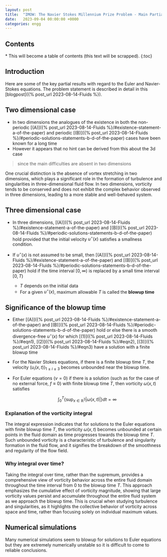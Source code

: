 ```yaml
---
layout: post
title:  "IMOW: The Navier Stokes Millennium Prize Problem - Main Partial Results"
date:   2023-09-04 00:00:00 +0000
categories: engg
---
```


<h2> Contents </h2>
* This will become a table of contents (this text will be scrapped).
{:toc}

## Introduction

Here are some of the key partial results with regard to the Euler and Navier-Stokes equations. The problem statement is described in detail in this [blogpost]({% post_url 2023-08-14-Fluids %}).

## Two dimensional case

- In two dimensions the analogues of the existence in both the non-periodic [(A)]({% post_url 2023-08-14-Fluids %}/#existence-statement-a-of-the-paper) and periodic [(B)]({% post_url 2023-08-14-Fluids %}/#periodic-solutions-statements-b-d-of-the-paper) cases have been known for a long time
- However it appears that no hint can be derived from this about the 3d case 

> since the main difficulties are absent in two dimensions

<span class='chatgpt'>One crucial distinction is the absence of vortex stretching in two dimensions, which plays a significant role in the formation of turbulence and singularities in three-dimensional fluid flow. In two dimensions, vorticity tends to be conserved and does not exhibit the complex behavior observed in three dimensions, leading to a more stable and well-behaved system.</span>

## Three dimensional case
- In three dimensions, [(A)]({% post_url 2023-08-14-Fluids %}/#existence-statement-a-of-the-paper) and [(B)]({% post_url 2023-08-14-Fluids %}/#periodic-solutions-statements-b-d-of-the-paper) hold provided that the initial velocity $u^\circ(x)$ satisfies a smallness condition.

- If $u^\circ(x)$ is not assumed to be small, then [(A)]({% post_url 2023-08-14-Fluids %}/#existence-statement-a-of-the-paper) and [(B)]({% post_url 2023-08-14-Fluids %}/#periodic-solutions-statements-b-d-of-the-paper) hold if the time interval $[0, \infty)$ is replaced by a small time interval $[0, T)$
    - $T$ depends on the initial data
    - For a given $u^\circ(x)$, maximum allowable $T$ is called the **blowup time**

## Significance of the blowup time

- Either [(A)]({% post_url 2023-08-14-Fluids %}/#existence-statement-a-of-the-paper) and [(B)]({% post_url 2023-08-14-Fluids %}/#periodic-solutions-statements-b-d-of-the-paper) hold or else there is a smooth divergence-free $u^\circ(x)$ for which [(1)]({% post_url 2023-08-14-Fluids %}/#eqn1), [(2)]({% post_url 2023-08-14-Fluids %}/#eqn2), [(3)]({% post_url 2023-08-14-Fluids %}/#eqn3) have a solution with a finite blowup time
- For the Navier Stokes equations, if there is a finite blowup time $T$, the velocity $\left(u_i(x, t)\right)_{1\leq i \leq 3}$ becomes unbounded near the blowup time. 
 - For Euler equations ($\nu = 0$) if there is a solution (such as for the case of no external force, $f \equiv 0$) with finite blowup time $T$, then vorticity $\omega(x, t)$ satisfies

    $$\int_0^T \left\{\sup_{x\in \mathbb{R}^3}\left \lvert \omega(x, t)\right \rvert\right \}dt = \infty$$

### Explanation of the vorticity integral

<span class='chatgpt' markdown=1>The integral expression indicates that for solutions to the Euler equations with finite blowup time $T$, the vorticity $\omega(x, t)$ becomes unbounded at certain points in the fluid domain as time progresses towards the blowup time $T$. Such unbounded vorticity is a characteristic of turbulence and singularity formation in the fluid flow, and it signifies the breakdown of the smoothness and regularity of the flow field.</span>

### Why integral over time?

<span class='chatgpt' markdown=1>Taking the integral over time, rather than the supremum, provides a comprehensive view of vorticity behavior across the entire fluid domain throughout the time interval from 0 to the blowup time $T$. This approach emphasizes the cumulative effect of vorticity magnitude, showing that large vorticity values persist and accumulate throughout the entire fluid system as we approach the blowup time. This is crucial when studying turbulence and singularities, as it highlights the collective behavior of vorticity across space and time, rather than focusing solely on individual maximum values.</span>

## Numerical simulations

Many numerical simulations seem to blowup for solutions to Euler equations but they are extremely numerically unstable so it is difficult to come to reliable conclusions. 